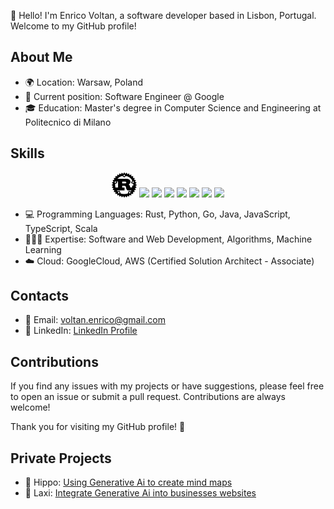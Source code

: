 👋 Hello! I'm Enrico Voltan, a software developer based in Lisbon, Portugal. Welcome to my GitHub profile!

## About Me

- 🌍 Location: Warsaw, Poland
- 💼 Current position: Software Engineer @ Google
- 🎓 Education: Master's degree in Computer Science and Engineering at Politecnico di Milano

## Skills 
<div align="center"> 
  <img src="https://github.com/devicons/devicon/blob/v2.16.0/icons/rust/rust-original.svg" height="40" />
  <img src="https://cdn.jsdelivr.net/gh/devicons/devicon/icons/python/python-original.svg" height="40"/>
  <img src="https://cdn.jsdelivr.net/gh/devicons/devicon/icons/go/go-original.svg" height="40" />                  
  <img src="https://cdn.jsdelivr.net/gh/devicons/devicon/icons/java/java-original.svg" height="40"/>
  <img src="https://cdn.jsdelivr.net/gh/devicons/devicon/icons/nodejs/nodejs-original.svg" height="40" />
  <img src="https://cdn.jsdelivr.net/gh/devicons/devicon/icons/scala/scala-original.svg" height="40"/>
  <img src="https://cdn.jsdelivr.net/gh/devicons/devicon/icons/mongodb/mongodb-original.svg" height="40" />
  <img src="https://cdn.jsdelivr.net/gh/devicons/devicon/icons/matlab/matlab-original.svg" height="40"  />        
</div>  

- 💻 Programming Languages: Rust, Python, Go, Java, JavaScript, TypeScript, Scala
- 👨🏼‍💻 Expertise: Software and Web Development, Algorithms, Machine Learning
- ☁️ Cloud: GoogleCloud, AWS (Certified Solution Architect - Associate)

## Contacts

- 📧 Email: voltan.enrico@gmail.com
- 🔗 LinkedIn: [LinkedIn Profile](https://www.linkedin.com/in/enrico-voltan-08/)

## Contributions

If you find any issues with my projects or have suggestions, please feel free to open an issue or submit a pull request. Contributions are always welcome!

Thank you for visiting my GitHub profile! 🚀

## Private Projects

- 🦛 Hippo: [ Using Generative Ai to create mind maps ](https://www.hippomaps.com)
- 🤖 Laxi: [ Integrate Generative Ai into businesses websites ](https://www.laxi.ai/)
